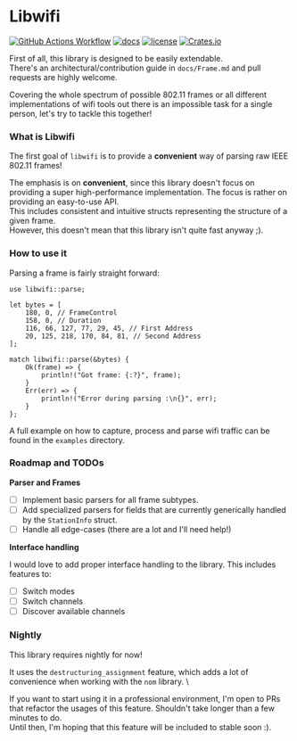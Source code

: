 # Libwifi

[![GitHub Actions Workflow](https://github.com/Nukesor/libwifi/workflows/Tests/badge.svg)](https://github.com/Nukesor/libwifi/actions)
[![docs](https://docs.rs/libwifi/badge.svg)](https://docs.rs/libwifi/)
[![license](http://img.shields.io/badge/license-MIT-blue.svg)](https://github.com/nukesor/libwifi/blob/master/LICENSE)
[![Crates.io](https://img.shields.io/crates/v/libwifi.svg)](https://crates.io/crates/libwifi)
<!--- [![codecov](https://codecov.io/gh/nukesor/libwifi/branch/master/graph/badge.svg)](https://codecov.io/gh/nukesor/libwifi) -->

First of all, this library is designed to be easily extendable. \
There's an architectural/contribution guide in `docs/Frame.md` and pull requests are highly welcome.

Covering the whole spectrum of possible 802.11 frames or all different implementations of wifi tools out there is an impossible task for a single person, let's try to tackle this together!

### What is Libwifi

The first goal of `libwifi` is to provide a **convenient** way of parsing raw IEEE 802.11 frames!

The emphasis is on **convenient**, since this library doesn't focus on providing a super high-performance implementation. The focus is rather on providing an easy-to-use API. \
This includes consistent and intuitive structs representing the structure of a given frame. \
However, this doesn't mean that this library isn't quite fast anyway ;).

### How to use it

Parsing a frame is fairly straight forward:

```
use libwifi::parse;

let bytes = [
    180, 0, // FrameControl
    158, 0, // Duration
    116, 66, 127, 77, 29, 45, // First Address
    20, 125, 218, 170, 84, 81, // Second Address
];

match libwifi::parse(&bytes) {
    Ok(frame) => {
        println!("Got frame: {:?}", frame);
    }
    Err(err) => {
        println!("Error during parsing :\n{}", err);
    }
};
```

A full example on how to capture, process and parse wifi traffic can be found in the `examples` directory.

### Roadmap and TODOs

**Parser and Frames**

- [ ] Implement basic parsers for all frame subtypes.
- [ ] Add specialized parsers for fields that are currently generically handled by the `StationInfo` struct.
- [ ] Handle all edge-cases (there are a lot and I'll need help!)

**Interface handling**

I would love to add proper interface handling to the library.
This includes features to:

- [ ] Switch modes
- [ ] Switch channels
- [ ] Discover available channels

### Nightly

This library requires nightly for now!

It uses the `destructuring_assignment` feature, which adds a lot of convenience when working with the `nom` library. \

If you want to start using it in a professional environment, I'm open to PRs that refactor the usages of this feature.
Shouldn't take longer than a few minutes to do. \
Until then, I'm hoping that this feature will be included to stable soon :).
